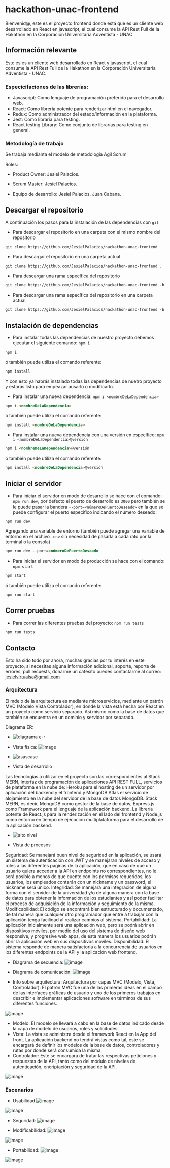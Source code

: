 # hackathon-unac-frontend

Bienvenid@, este es el proyecto frontend donde está que es un cliente web desarrollado en React en javascript, el cual  consume la API Rest Full de la Hakathon en la Corporación Universitaria Adventista - UNAC

## Información relevante
Este es es un cliente web desarrollado en React y javascript, el cual  consume la API Rest Full de la Hakathon en la Corporación Universitaria Adventista - UNAC.

### Especicifaciones de las librerías:
* Javascript: Como lenguaje de programación preferido para el desarrollo web.
* React: Como librería potente para renderizar html en el navegador.
* Redux: Como administrador del estado/información en la plataforma.
* Jest: Como libraría para testing.
* React testing Library: Como conjunto de librarías para testing en general.

### Metodología de trabajo
Se trabaja medianta el modelo de metodología Agil Scrum

Roles:

* Product Owner: Jesiel Palacios.

* Scrum Master: Jesiel Palacios.

* Equipo de desarrollo: Jesiel Palacios, Juan Cabana.

## Descargar el repositorio
A continuación los pasos para la instalación de las dependencias con `git`

* Para descargar el repositorio en una carpeta con el mismo nombre del repositorio

```markdown
git clone https://github.com/JesielPalacios/hackathon-unac-frontend
```

* Para descargar el repositorio en una carpeta actual

```markdown
git clone https://github.com/JesielPalacios/hackathon-unac-frontend .
```

* Para descargar una rama específica del repositorio

```markdown
git clone https://github.com/JesielPalacios/hackathon-unac-frontend -b <nombredeLaRama>
```

* Para descargar una rama específica del repositorio en una carpeta actual

```markdown
git clone https://github.com/JesielPalacios/hackathon-unac-frontend -b <nombredeLaRama> .
```


## Instalación de dependencias
* Para instalar todas las dependencias de nuestro proyecto debemos  ejecutar el siguiente comando: `npm i`

```markdown
npm i
```

ó también puede utiliza el comando referente:

```markdown
npm install
```

Y con esto ya habrás instalado todas las dependencias de nuetro proyecto y estarás listo para empeazar  ausarlo o modificarlo.

* Para instalar una nueva dependencia: `npm i <nombreDeLaDependencia>`

```markdown
npm i <nombreDeLaDependencia>
```

ó también puede utiliza el comando referente:

```markdown
npm install <nombreDeLaDependencia>
```

* Para instalar una nueva dependencia con una versión en específico: `npm i <nombreDeLaDependencia>@versión`

```markdown
npm i <nombreDeLaDependencia>@versión
```

ó también puede utiliza el comando referente:

```markdown
npm install <nombreDeLaDependencia>@versión
```



## Iniciar el servidor
* Para iniciar el servidor en modo de desarrollo se hace con el comando: `npm run dev`, por defecto el puerto de desarrollo es `3000` pero también se le puede pasar la bandera `--port=<númeroDePuertoDeseado>` en la que se puede configurar el puerto especifico indicando el número deseado:

```markdown
npm run dev
```

Agregando una variable de entorno (también puede agregar una variable de entorno en el archivo `.env` sin necesidad de pasarla a cada rato por la terminal o la consola)

```markdown
npm run dev --port=<númeroDePuertoDeseado
```

* Para iniciar el servidor en modo de producción se hace con el comando: `npm start`

```markdown
npm start
```

ó también puede utiliza el comando referente:

```markdown
npm run start
```



## Correr pruebas
* Para correr las diferentes pruebas del proyecto: `npm run tests`

```markdown
npm run tests
```



## Contacto
Esto ha sido todo por ahora, muchas gracias por tu interés en este proyecto, si necesitas alguna información adicional, soporte, reporte de errores, pull recuests, donarme un cafesito puedes contactarme al correo: jesielvirtualsa@gmail.com


### Arquitectura
El mdelo de la arquitectura es mediante microservicios, mediante un patrón MVC (Modelo Vista Controlador), en donde la vista está hecha por React en un proyecto como servicio separado. Así mismo como la base de datos que también se encuentra en un dominio y servidor por separado.

Diagrama ER:
* ![diagrama e-r](https://user-images.githubusercontent.com/50146090/185843082-feae9def-b572-45dd-9dad-833df3bccf34.png)

* Vista física:
![image](https://user-images.githubusercontent.com/50146090/185843767-0efcf1fc-3cca-4099-b928-e50a3f56ce6c.png)
* ![asascasc](https://user-images.githubusercontent.com/50146090/185843127-65c5ee23-875f-47f3-8704-b15c2220c7ce.png)

* Vista de desarrollo

Las tecnologías a utilizar en el proyecto son las correspondientes al Stack MERN, interfaz de programación de aplicaciones API REST FULL, servicios de plataforma en la nube de: Heroku para el hosting de un servidor por aplicación del backend y el frontend y MongoDB Atlas el servicio de alojamiento en la nube del servidor de la base de datos MongoDB.
Stack MERN, es decir, MongoDB como gestor de la base de datos, Express.js como Framework para el lenguaje de la aplicación backend. La librería potente de React.js para la renderización en el lado del frontetnd y Node.js como entorno en tiempo de ejecución multiplataforma para el desarrollo de la aplicación backend.

* ![alto nivel](https://user-images.githubusercontent.com/50146090/185843131-9b81166a-8fa8-4065-85f0-93fbd4b08c62.png)

* Vista de procesos
 
Seguridad: Se manejará buen nivel de seguridad en la aplicación, se usará un sistema de autenticación con JWT y se manejaran niveles de acceso y roles a las diferentes páginas de la aplicación, que en caso de que un usuario quiera acceder a la API en endpoints no correspondientes, no le será posible a menos de que cuente con los permisos requeridos, los usuarios, los empleados contarán con un nickname y un password, el nickname será único.
Integridad: Se manejará una integración de alguna forma con el servidor de la universidad y/o de alguna manera con la base de datos para obtener la información de los estudiantes y así poder facilitar el proceso de adquisición de la información y seguimiento de la misma.
Modificabilidad: El código se encontrará bien estructurado y documentado, de tal manera que cualquier otro programador que entre a trabajar con la aplicación tenga facilidad al realizar cambios al sistema.
Portabilidad: La aplicación inicialmente será una aplicación web, pero se podrá abrir en dispositivos móviles, por medio del uso del sistema de diseño web responsive, y progresive web apps, de esta manera los usuarios podrán abrir la aplicación web en sus dispositivos móviles.
Disponibilidad: El sistema responde de manera satisfactoria a la concurrencia de usuarios en los diferentes endpoints de la API y la aplicación web frontend. 

* Diagrama de secuencia:
![image](https://user-images.githubusercontent.com/50146090/185843468-eed1a888-c6a0-4a27-8ebf-a0baf9c1381f.png)


* Diagrama de comunicación:
![image](https://user-images.githubusercontent.com/50146090/185843476-f187b723-1cf0-4fd9-9d2d-8e2b11cd647a.png)

* Info sobre arquitectura:
Arquitectura por capas MVC (Modelo, Vista, Controlador): El patrón MVC fue una de las primeras ideas en el campo de las interfaces gráficas de usuario y uno de los primeros trabajos en describir e implementar aplicaciones software en términos de sus diferentes funciones. 

![image](https://user-images.githubusercontent.com/50146090/185843663-1ef58295-5249-4574-bb49-21f6497ce83a.png)

* Modelo: El modelo se llevará a cabo en la base de datos indicado desde la capa de modelo de usuarios, roles y solicitudes.
* Vista: La vista se administra desde el framework React en la App del front. La aplicación backend no tendrá vistas como tal, este se encargará de definir los modelos de la base de datos, controladores y rutas por donde será consumida la misma.
* Controlador: Este se encargará de tratar las respectivas peticiones y respuestas de la API, tanto como del módulo de niveles de autenticación, encriptación y seguridad de la API.

![image](https://user-images.githubusercontent.com/50146090/185843714-086bc25f-7a89-485f-a513-d3f0b733877f.png)

### Escenarios

* Usabilidad
![image](https://user-images.githubusercontent.com/50146090/185843891-6213fae7-9abd-471f-ac28-7465541de2b9.png)

![image](https://user-images.githubusercontent.com/50146090/185843943-32b4a7b8-0179-4f6c-8e2f-be8d73bbad3a.png)

* Seguridad:
![image](https://user-images.githubusercontent.com/50146090/185843980-335daa99-bd83-4ac0-872c-7610cff19613.png)

* Modificabilidad:
![image](https://user-images.githubusercontent.com/50146090/185844042-87f8d655-7a90-4760-954c-74a8ad0b1029.png)

![image](https://user-images.githubusercontent.com/50146090/185844065-84b901ff-f8b0-4458-9d26-1ce2b1da1c64.png)

* Portabilidad:
![image](https://user-images.githubusercontent.com/50146090/185844091-e9659481-1320-4b0f-924f-cd79378357ca.png)

![image](https://user-images.githubusercontent.com/50146090/185844111-ddb4d886-fe16-4e5d-a084-91d98485ffa2.png)
